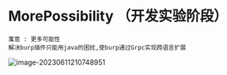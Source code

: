# MorePossibility （开发实验阶段）

```
寓意 : 更多可能性 
解决burp插件只能用java的困扰,使burp通过Grpc实现跨语言扩展
```

![image-20230611210748951](/root/cyvk/ManDown/GwenStacy/MorePossibility/MorePossibility/README.assets/image-20230611210748951.png)